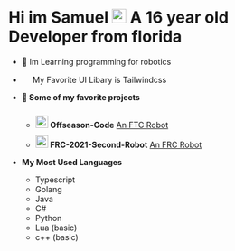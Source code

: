 # Hi im Samuel  <img src="https://media.giphy.com/media/hvRJCLFzcasrR4ia7z/giphy.gif" width="25px"> A 16 year old Developer from florida

- 🤖 Im Learning programming for robotics

- <img src="https://cdn.worldvectorlogo.com/logos/tailwindcss.svg" width="15px"> My Favorite UI Libary is Tailwindcss

- **🌟 Some of my favorite projects**
    - <img style="margin-top: 10px;" height="22" width="22" src="https://cdn.jsdelivr.net/npm/simple-icons@v3/icons/first.svg" /> **Offseason-Code** [An FTC Robot](https://github.com/DevSamuelV/Offseason-Skystone)
    - <img style="margin-top: 10px;" height="22" width="22" src="https://cdn.jsdelivr.net/npm/simple-icons@v3/icons/first.svg" /> **FRC-2021-Second-Robot** [An FRC Robot](https://github.com/DevSamuelV/FRC_2021_Second_Robot)

- **My Most Used Languages**
    - Typescript
    - Golang
    - Java
    - C#
    - Python
    - Lua (basic)
    - c++ (basic)

<!--START_SECTION:waka-->
<!--END_SECTION:waka-->
